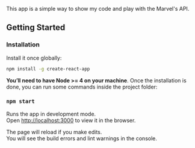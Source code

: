 This app is a simple way to show my code and play with the Marvel's API.

## Getting Started

### Installation

Install it once globally:

```sh
npm install -g create-react-app
```

**You’ll need to have Node >= 4 on your machine**.
Once the installation is done, you can run some commands inside the project folder:

### `npm start`

Runs the app in development mode.<br>
Open [http://localhost:3000](http://localhost:3000) to view it in the browser.

The page will reload if you make edits.<br>
You will see the build errors and lint warnings in the console.

